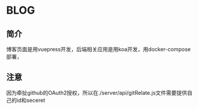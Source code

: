 # BLOG

## 简介
博客页面是用vuepress开发，后端相关应用是用koa开发，用docker-compose部署，

## 注意
因为牵扯github的OAuth2授权，所以在./server/api/gitRelate.js文件需要提供自己的id和seceret